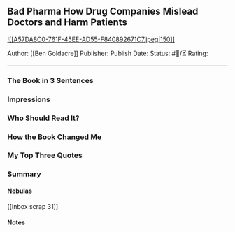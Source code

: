 ## Bad Pharma How Drug Companies Mislead Doctors and Harm Patients

[ ![[A57DA8C0-761F-45EE-AD55-F840892671C7.jpeg|150]] ](https://www.amazon.com/gp/aw/d/B008RLTUUA/ref=tmm_kin_swatch_0?ie=UTF8&qid=1687824020&sr=8-1)

Author: [[Ben Goldacre]]
Publisher:
Publish Date:
Status: #💫/⏳ 
Rating:

___

### The Book in 3 Sentences



### Impressions



### Who Should Read It?



### How the Book Changed Me



### My Top Three Quotes



### Summary



#### Nebulas

[[Inbox scrap 31]]

#### Notes

